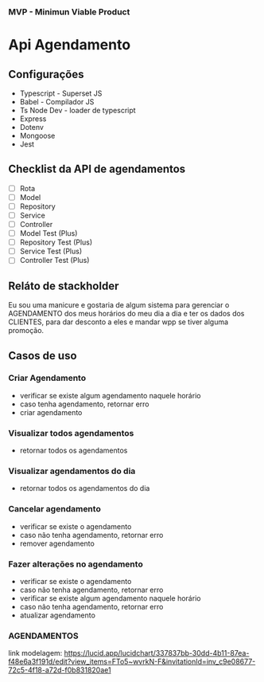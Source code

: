 ### MVP - Minimun Viable Product

# Api Agendamento

## Configurações

- Typescript - Superset JS
- Babel - Compilador JS
- Ts Node Dev - loader de typescript
- Express
- Dotenv
- Mongoose
- Jest

## Checklist da API de agendamentos

 - [ ] Rota
 - [ ] Model
 - [ ] Repository
 - [ ] Service
 - [ ] Controller
 - [ ] Model Test (Plus)
 - [ ] Repository Test (Plus)
 - [ ] Service Test (Plus)
 - [ ] Controller Test (Plus)

## Reláto de stackholder
Eu sou uma manicure e gostaria de algum sistema para gerenciar o AGENDAMENTO
dos meus horários do meu dia a dia e ter os dados dos CLIENTES,
para dar desconto a eles e mandar wpp se tiver alguma promoção.

## Casos de uso

### Criar Agendamento

- verificar se existe algum agendamento naquele horário
- caso tenha agendamento, retornar erro
- criar agendamento

### Visualizar todos agendamentos

- retornar todos os agendamentos

### Visualizar agendamentos do dia

- retornar todos os agendamentos do dia

### Cancelar agendamento

- verificar se existe o agendamento
- caso não tenha agendamento, retornar erro
- remover agendamento

### Fazer alterações no agendamento

- verificar se existe o agendamento
- caso não tenha agendamento, retornar erro
- verificar se existe algum agendamento naquele horário
- caso não tenha agendamento, retornar erro
- atualizar agendamento

### AGENDAMENTOS

link modelagem: https://lucid.app/lucidchart/337837bb-30dd-4b11-87ea-f48e6a3f191d/edit?view_items=FTo5~wvrkN-F&invitationId=inv_c9e08677-72c5-4f18-a72d-f0b831820ae1